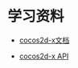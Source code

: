 # 学习资料

* [cocos2d-x文档](https://docs.cocos.com/cocos2d-x/manual/zh/)

* [cocos2d-x API](https://docs.cocos2d-x.org/api-ref/index.html)
